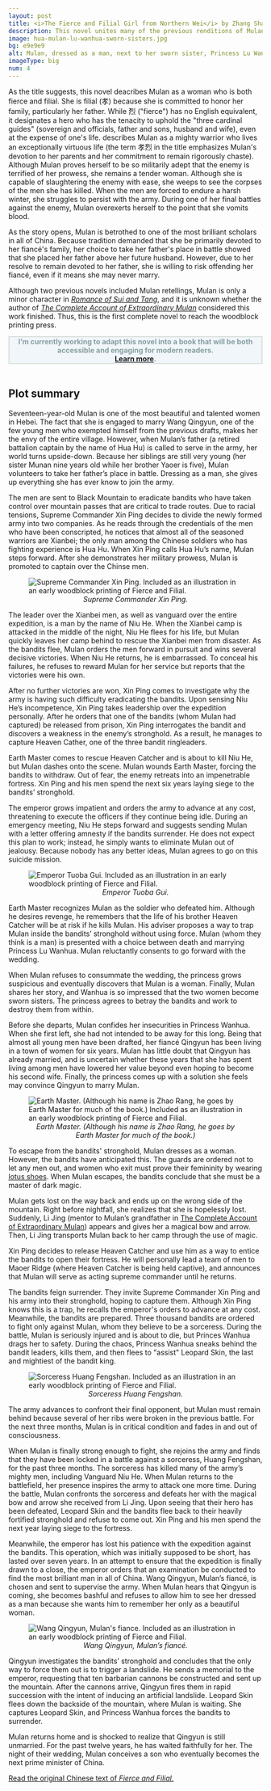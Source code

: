 ```yaml
---
layout: post
title: <i>The Fierce and Filial Girl from Northern Wei</i> by Zhang Shaoxian (&#21271;&#39759;&#22855;&#21490;&#38312;&#23389;&#28872;&#20659;, c. 1850)
description: This novel unites many of the previous renditions of Mulan’s story into a single volume, emphasizing that Mulan’s brilliance and courage stemmed from her virtue.
image: hua-mulan-lu-wanhua-sworn-sisters.jpg
bg: e9e9e9
alt: Mulan, dressed as a man, next to her sworn sister, Princess Lu Wanhua. Illustrations are from an early woodblock printing of Fierce and Filial (public domain).
imageType: big
num: 4
---
```


As the title suggests, this novel deacribes Mulan as a woman who is both fierce and filial. She is filial (&#23389;) because she is committed to honor her family, particularly her father. While &#28872; ("fierce") has no English equivalent, it designates a hero who has the tenacity to uphold the "three cardinal guides" (sovereign and officials, father and sons, husband and wife), even at the expense of one's life.
describes Mulan as a mighty warrior who lives an exceptionally virtuous life (the term &#23389;&#28872; in the title emphasizes Mulan's devotion to her parents and her commitment to remain rigorously chaste). Although Mulan proves herself to be so militarily adept that the enemy is terrified of her prowess, she remains a tender woman. Although she is capable of slaughtering the enemy with ease, she weeps to see the corpses of the men she has killed. When the men are forced to endure a harsh winter, she struggles to persist with the army. During one of her final battles against the enemy, Mulan overexerts herself to the point that she vomits blood.

As the story opens, Mulan is betrothed to one of the most brilliant scholars in all of China. Because tradition demanded that she be primarily devoted to her fianc&eacute;'s family, her choice to take her father's place in battle showed that she placed her father above her future husband. However, due to her resolve to remain devoted to her father, she is willing to risk offending her fianc&eacute;, even if it means she may never marry.

Although two previous novels included Mulan retellings, Mulan is only a minor character in *[Romance of Sui and Tang](/pages/qing/romance-of-sui-and-tang)*, and it is unknown whether the author of *[The Complete Account of Extraordinary Mulan](/pages/qing/complete-account-of-extraordinary-mulan)* considered this work finished. Thus, this is the first complete novel to reach the woodblock printing press.

<div style="background:#F1F6FB;border:#D6DFD8 2px solid;vertical-align:middle;text-align:center;color:#879F9F"><b>I’m currently working to adapt this novel into a book that will be both accessible and engaging for modern readers.<br /><a href="/mulan-book">Learn more</a>.</b></div>
<br />

<h2>Plot summary</h2>

Seventeen-year-old Mulan is one of the most beautiful and talented women in Hebei. The fact that she is engaged to marry Wang Qingyun, one of the few young men who exempted himself from the previous drafts, makes her the envy of the entire village. However, when Mulan’s father (a retired battalion captain by the name of Hua Hu) is called to serve in the army, her world turns upside-down. Because her siblings are still very young (her sister Munan nine years old while her brother Yaoer is five), Mulan volunteers to take her father’s place in battle. Dressing as a man, she gives up everything she has ever know to join the army.

The men are sent to Black Mountain to eradicate bandits who have taken control over mountain passes that are critical to trade routes. Due to racial tensions, Supreme Commander Xin Ping decides to divide the newly formed army into two companies. As he reads through the credentials of the men who have been conscripted, he notices that almost all of the seasoned warriors are Xianbei; the only man among the Chinese soldiers who has fighting experience is Hua Hu. When Xin Ping calls Hua Hu’s name, Mulan steps forward. After she demonstrates her military prowess, Mulan is promoted to captain over the Chinse men.

<figure class="float left" style="max-width:450px;">
<img src="/assets/images/articles/fiercely-filial/supreme-commander-xin-ping-hua-mulan.jpg" alt="Supreme Commander Xin Ping. Included as an illustration in an early woodblock printing of Fierce and Filial." />
<figcaption style="text-align: center;"><i>Supreme Commander Xin Ping.</i></figcaption>
</figure>

The leader over the Xianbei men, as well as vanguard over the entire expedition, is a man by the name of Niu He. When the Xianbei camp is attacked in the middle of the night, Niu He flees for his life, but Mulan quickly leaves her camp behind to rescue the Xianbei men from disaster. As the bandits flee, Mulan orders the men forward in pursuit and wins several decisive victories. When Niu He returns, he is embarrassed. To conceal his failures, he refuses to reward Mulan for her service but reports that the victories were his own.

After no further victories are won, Xin Ping comes to investigate why the army is having such difficulty eradicating the bandits. Upon sensing Niu He’s incompetence, Xin Ping takes leadership over the expedition personally. After he orders that one of the bandits (whom Mulan had captured) be released from prison, Xin Ping interrogates the bandit and discovers a weakness in the enemy’s stronghold. As a result, he manages to capture Heaven Cather, one of the three bandit ringleaders.

Earth Master comes to rescue Heaven Catcher and is about to kill Niu He, but Mulan dashes onto the scene. Mulan wounds Earth Master, forcing the bandits to withdraw. Out of fear, the enemy retreats into an impenetrable fortress. Xin Ping and his men spend the next six years laying siege to the bandits’ stronghold.

The emperor grows impatient and orders the army to advance at any cost, threatening to execute the officers if they continue being idle. During an emergency meeting, Niu He steps forward and suggests sending Mulan with a letter offering amnesty if the bandits surrender. He does not expect this plan to work; instead, he simply wants to eliminate Mulan out of jealousy. Because nobody has any better ideas, Mulan agrees to go on this suicide mission.

<figure class="float right" style="max-width:450px;">
<img src="/assets/images/articles/fiercely-filial/emperor-tuoba-gui-hua-mulan.png" alt="Emperor Tuoba Gui. Included as an illustration in an early woodblock printing of Fierce and Filial." />
<figcaption style="text-align: center;"><i>Emperor Tuoba Gui.</i></figcaption>
</figure>

Earth Master recognizes Mulan as the soldier who defeated him. Although he desires revenge, he remembers that the life of his brother Heaven Catcher will be at risk if he kills Mulan. His adviser proposes a way to trap Mulan inside the bandits’ stronghold without using force. Mulan (whom they think is a man) is presented with a choice between death and marrying Princess Lu Wanhua. Mulan reluctantly consents to go forward with the wedding.

When Mulan refuses to consummate the wedding, the princess grows suspicious and eventually discovers that Mulan is a woman. Finally, Mulan shares her story, and Wanhua is so impressed that the two women become sworn sisters. The princess agrees to betray the bandits and work to destroy them from within.

Before she departs, Mulan confides her insecurities in Princess Wanhua. When she first left, she had not intended to be away for this long. Being that almost all young men have been drafted, her fianc&eacute; Qingyun has been living in a town of women for six years. Mulan has little doubt that Qingyun has already married, and is uncertain whether these years that she has spent living among men have lowered her value beyond even hoping to become his second wife. Finally, the princess comes up with a solution she feels may convince Qingyun to marry Mulan.

<figure class="float left" style="max-width:450px;">
<img src="/assets/images/articles/fiercely-filial/earth-master-hua-mulan.jpg" alt="Earth Master. (Although his name is Zhao Rang, he goes by Earth Master for much of the book.) Included as an illustration in an early woodblock printing of Fierce and Filial." />
<figcaption style="text-align: center;"><i>Earth Master. (Although his name is Zhao Rang, he goes by Earth Master for much of the book.)</i></figcaption>
</figure>

To escape from the bandits' stronghold, Mulan dresses as a woman. However, the bandits have anticipated this. The guards are ordered not to let any men out, and women who exit must prove their femininity by wearing <a href="https://en.wikipedia.org/wiki/Lotus_shoes">lotus shoes</a>. When Mulan escapes, the bandits conclude that she must be a master of dark magic.

Mulan gets lost on the way back and ends up on the wrong side of the mountain. Right before nightfall, she realizes that she is hopelessly lost. Suddenly, Li Jing (mentor to  Mulan’s grandfather in <a href="complete-account-of-extraordinary-mulan">The Complete Account of Extraordinary Mulan</a>) appears and gives her a magical bow and arrow. Then, Li Jing transports Mulan back to her camp through the use of magic.

Xin Ping decides to release Heaven Catcher and use him as a way to entice the bandits to open their fortress. He will personally lead a team of men to Maoer Ridge (where Heaven Catcher is being held captive), and announces that Mulan will serve as acting supreme commander until he returns.

The bandits feign surrender. They invite Supreme Commander Xin Ping and his army into their stronghold, hoping to capture them. Although Xin Ping knows this is a trap, he recalls the emperor's orders to advance at any cost. Meanwhile, the bandits are prepared. Three thousand bandits are ordered to fight only against Mulan, whom they believe to be a sorceress. During the battle, Mulan is seriously injured and is about to die, but Princes Wanhua drags her to safety. During the chaos, Princess Wanhua sneaks behind the bandit leaders, kills them, and then flees to "assist" Leopard Skin, the last and mightiest of the bandit king.

<figure class="float right" style="max-width:450px;">
<img src="/assets/images/articles/fiercely-filial/sorceress-huang-fengshan-hua-mulan.png" alt="Sorceress Huang Fengshan. Included as an illustration in an early woodblock printing of Fierce and Filial." />
<figcaption style="text-align: center;"><i>Sorceress Huang Fengshan.</i></figcaption>
</figure>

The army advances to confront their final opponent, but Mulan must remain behind because several of her ribs were broken in the previous battle. For the next three months, Mulan is in critical condition and fades in and out of consciousness.

When Mulan is finally strong enough to fight, she rejoins the army and finds that they have been locked in a battle against a sorceress, Huang Fengshan, for the past three months. The sorceress has killed many of the army’s mighty men, including Vanguard Niu He. When Mulan returns to the battlefield, her presence inspires the army to attack one more time. During the battle, Mulan confronts the sorceress and defeats her with the magical bow and arrow she received from Li Jing. Upon seeing that their hero has been defeated, Leopard Skin and the bandits flee back to their heavily fortified stronghold and refuse to come out. Xin Ping and his men spend the next year laying siege to the fortress.

Meanwhile, the emperor has lost his patience with the expedition against the bandits. This operation, which was initially supposed to be short, has lasted over seven years. In an attempt to ensure that the expedition is finally drawn to a close, the emperor orders that an examination be conducted to find the most brilliant man in all of China. Wang Qingyun, Mulan’s fianc&eacute;, is chosen and sent to supervise the army. When Mulan hears that Qingyun is coming, she becomes bashful and refuses to allow him to see her dressed as a man because she wants him to remember her only as a beautiful woman.

<figure class="float left" style="max-width:450px;">
<img src="/assets/images/articles/fiercely-filial/wang-qingyun-hua-mulans-fiance.png" alt="Wang Qingyun, Mulan's fiance. Included as an illustration in an early woodblock printing of Fierce and Filial." />
<figcaption style="text-align: center;"><i>Wang Qingyun, Mulan’s fianc&eacute;.</i></figcaption>
</figure>

Qingyun investigates the bandits’ stronghold and concludes that the only way to force them out is to trigger a landslide. He sends a memorial to the emperor, requesting that ten barbarian cannons be constructed and sent up the mountain. After the cannons arrive, Qingyun fires them in rapid succession with the intent of inducing an artificial landslide. Leopard Skin flees down the backside of the mountain, where Mulan is waiting. She captures Leopard Skin, and Princess Wanhua forces the bandits to surrender.

Mulan returns home and is shocked to realize that Qingyun is still unmarried. For the past twelve years, he has waited faithfully for her. The night of their wedding, Mulan conceives a son who eventually becomes the next prime minister of China.

<a href="https://ntu.primo.exlibrisgroup.com/discovery/fulldisplay?docid=alma991011302539704786&context=L&vid=886NTU_INST:886NTU_INST&lang=zh-tw&search_scope=MyInst_and_CI&adaptor=Local%20Search%20Engine&tab=Everything&query=any,contains,%E5%8C%97%E9%AD%8F%E5%A5%87%E5%8F%B2&offset=0">Read the original Chinese text of <i>Fierce and Filial.</i></a>

<script type="text/javascript" src="/assets/js/float.js"></script>
